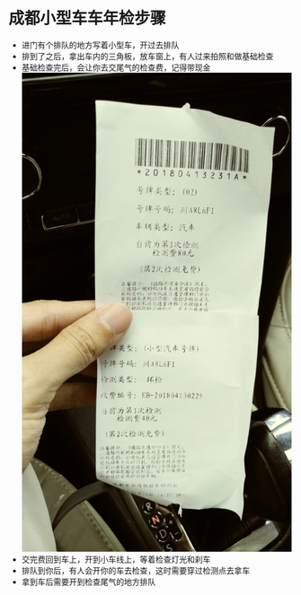 # 成都小型车车年检步骤
* 进门有个排队的地方写着小型车，开过去排队
* 排到了之后，拿出车内的三角板，放车窗上，有人过来拍照和做基础检查
* 基础检查完后，会让你去交尾气的检查费，记得带现金  
![小票](https://github.com/henerywang/usefultools/blob/master/15236044790021641664232.jpg)
* 交完费回到车上，开到小车线上，等着检查灯光和刹车
* 排队到你后，有人会开你的车去检查，这时需要穿过检测点去拿车
* 拿到车后需要开到检查尾气的地方排队

